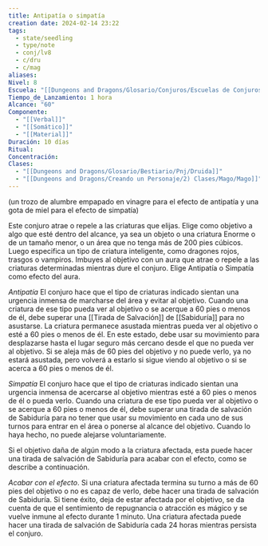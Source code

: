 ```yaml
---
title: Antipatía o simpatía
creation date: 2024-02-14 23:22
tags:
  - state/seedling
  - type/note
  - conj/lv8
  - c/dru
  - c/mag
aliases: 
Nivel: 8
Escuela: "[[Dungeons and Dragons/Glosario/Conjuros/Escuelas de Conjuros/Encantamiento]]"
Tiempo_de_Lanzamiento: 1 hora
Alcance: "60"
Componente:
  - "[[Verbal]]"
  - "[[Somático]]"
  - "[[Material]]"
Duración: 10 días
Ritual: 
Concentración: 
Clases:
  - "[[Dungeons and Dragons/Glosario/Bestiario/Pnj/Druida]]"
  - "[[Dungeons and Dragons/Creando un Personaje/2) Clases/Mago/Mago]]"
---
```

(un trozo de alumbre empapado en vinagre para el efecto de antipatía y una gota de miel para el efecto de simpatía)

Este conjuro atrae o repele a las criaturas que elijas. Elige como objetivo a algo que esté dentro del alcance, ya sea un objeto o una criatura Enorme o de un tamaño menor, o un área que no tenga más de 200 pies cúbicos. Luego especifica un tipo de criatura inteligente, como dragones rojos, trasgos o vampiros. Imbuyes al objetivo con un aura que atrae o repele a las criaturas determinadas mientras dure el conjuro. Elige Antipatía o Simpatía como efecto del aura.

*Antipatía*
El conjuro hace que el tipo de criaturas indicado sientan una urgencia inmensa de marcharse del área y evitar al objetivo. Cuando una criatura de ese tipo pueda ver al objetivo o se acerque a 60 pies o menos de él, debe superar una [[Tirada de Salvación]] de [[Sabiduría]] para no asustarse. La criatura permanece asustada mientras pueda ver al objetivo o esté a 60 pies o menos de él. En este estado, debe usar su movimiento para desplazarse hasta el lugar seguro más cercano desde el que no pueda ver al objetivo. Si se aleja más de 60 pies del objetivo y no puede verlo, ya no estará asustada, pero volverá a estarlo si sigue viendo al objetivo o si se acerca a 60 pies o menos de él.

*Simpatía*
El conjuro hace que el tipo de criaturas indicado sientan una urgencia inmensa de acercarse al objetivo mientras esté a 60 pies o menos de él o pueda verlo. Cuando una criatura de ese tipo pueda ver al objetivo o se acerque a 60 pies o menos de él, debe superar una tirada de salvación de Sabiduría para no tener que usar su movimiento en cada uno de sus turnos para entrar en el área o ponerse al alcance del objetivo. Cuando lo haya hecho, no puede alejarse voluntariamente.

Si el objetivo daña de algún modo a la criatura afectada, esta puede hacer una tirada de salvación de Sabiduría para acabar con el efecto, como se describe a continuación.

*Acabar con el efecto*.
Si una criatura afectada termina su turno a más de 60 pies del objetivo o no es capaz de verlo, debe hacer una tirada de salvación de Sabiduría. Si tiene éxito, deja de estar afectada por el objetivo, se da cuenta de que el sentimiento de repugnancia o atracción es mágico y se vuelve inmune al efecto durante 1 minuto. Una criatura afectada puede hacer una tirada de salvación de Sabiduría cada 24 horas mientras persista el conjuro.